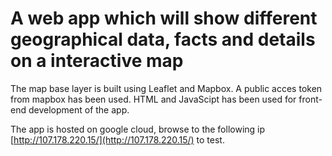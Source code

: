 # A web app which will show different geographical data, facts and details on a interactive map

The map base layer is built using Leaflet and Mapbox. A public acces token from mapbox has been used.
HTML and JavaScipt has been used for front-end development of the app.

The app is hosted on google cloud, browse to the following ip [http://107.178.220.15/](http://107.178.220.15/) to test.
